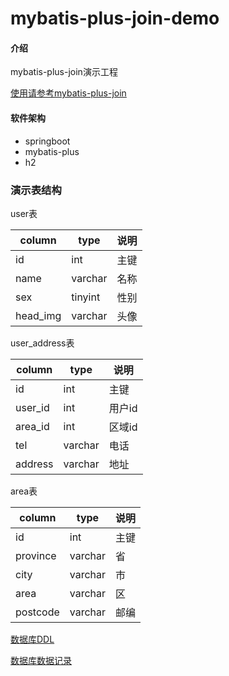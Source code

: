 # mybatis-plus-join-demo

#### 介绍

mybatis-plus-join演示工程

[使用请参考mybatis-plus-join](https://gitee.com/best_handsome/mybatis-plus-join)

#### 软件架构

* springboot
* mybatis-plus
* h2

### 演示表结构

user表

|column|type|说明|
|---|---|---|
|id|int|主键|
|name|varchar|名称|
|sex|tinyint|性别|
|head_img|varchar|头像|

user_address表

|column|type|说明|
|---|---|---|
|id|int|主键|
|user_id|int|用户id|
|area_id|int|区域id|
|tel|varchar|电话|
|address|varchar|地址|

area表

|column|type|说明|
|---|---|---|
|id|int|主键|
|province|varchar|省|
|city|varchar|市|
|area|varchar|区|
|postcode|varchar|邮编|

[数据库DDL](https://gitee.com/best_handsome/mybatis-plus-join-demo/blob/master/src/main/resources/db/schema.sql)

[数据库数据记录](https://gitee.com/best_handsome/mybatis-plus-join-demo/blob/master/src/main/resources/db/data.sql)
